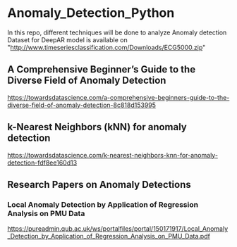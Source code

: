 # Anomaly_Detection_Python
In this repo, different techniques will be done to analyze Anomaly detection
Dataset for DeepAR model is available on "http://www.timeseriesclassification.com/Downloads/ECG5000.zip"


## A Comprehensive Beginner’s Guide to the Diverse Field of Anomaly Detection 
https://towardsdatascience.com/a-comprehensive-beginners-guide-to-the-diverse-field-of-anomaly-detection-8c818d153995

## k-Nearest Neighbors (kNN) for anomaly detection
https://towardsdatascience.com/k-nearest-neighbors-knn-for-anomaly-detection-fdf8ee160d13

## Research Papers on Anomaly Detections
### Local Anomaly Detection by Application of Regression Analysis on PMU Data
https://pureadmin.qub.ac.uk/ws/portalfiles/portal/150171917/Local_Anomaly_Detection_by_Application_of_Regression_Analysis_on_PMU_Data.pdf

